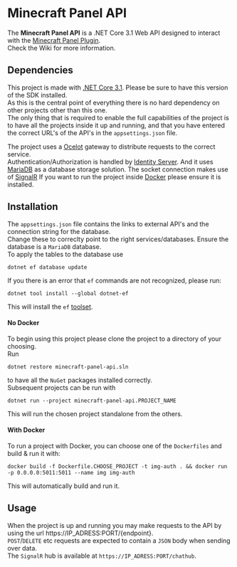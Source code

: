 # Minecraft Panel API

The **Minecraft Panel API** is a .NET Core 3.1 Web API designed to interact with the [Minecraft Panel Plugin](https://git.fhict.nl/I436237/minecraft-panel-plugin/).  
Check the Wiki for more information.

## Dependencies

This project is made with [.NET Core 3.1](https://dotnet.microsoft.com/download). Please be sure to have this version of the SDK installed.  
As this is the central point of everything there is no hard dependency on other projects other than this one.  
The only thing that is required to enable the full capabilities of the project is to have all the projects inside it up and running, and that you have entered the correct URL's of the API's in the `appsettings.json` file.

The project uses a [Ocelot](https://github.com/ThreeMammals/Ocelot) gateway to distribute requests to the correct service.  
Authentication/Authorization is handled by [Identity Server](https://github.com/IdentityServer/IdentityServer4).
And it uses [MariaDB](https://mariadb.org/documentation/) as a database storage solution.
The socket connection makes use of [SignalR](https://docs.microsoft.com/en-us/aspnet/core/tutorials/signalr?tabs=visual-studio&view=aspnetcore-3.1)
If you want to run the project inside [Docker](https://www.docker.com/) please ensure it is installed.

## Installation

The `appsettings.json` file contains the links to external API's and the connection string for the database.  
Change these to correclty point to the right services/databases. Ensure the database is a `MariaDB` database.  
To apply the tables to the database use   
```
dotnet ef database update
```  

If you there is an error that `ef` commands are not recognized, please run:  
```
dotnet tool install --global dotnet-ef
``` 
This will install the `ef` [toolset](https://docs.microsoft.com/en-us/ef/core/cli/dotnet).

#### No Docker
To begin using this project please clone the project to a directory of your choosing.  
Run  
```
dotnet restore minecraft-panel-api.sln
```  
to have all the `NuGet` packages installed correctly.  
Subsequent projects can be run with  
```
dotnet run --project minecraft-panel-api.PROJECT_NAME
```  
This will run the chosen project standalone from the others.  

#### With Docker
To run a project with Docker, you can choose one of the `Dockerfiles` and build & run it with:  
```
docker build -f Dockerfile.CHOOSE_PROJECT -t img-auth . && docker run -p 0.0.0.0:5011:5011 --name img img-auth
```  
This will automatically build and run it.

## Usage

When the project is up and running you may make requests to the API by using the url https://IP_ADRESS:PORT/{endpoint}.  
`POST`/`DELETE` etc requests are expected to contain a `JSON` body when sending over data.  
The `SignalR` hub is available at `https://IP_ADRESS:PORT/chathub`.
